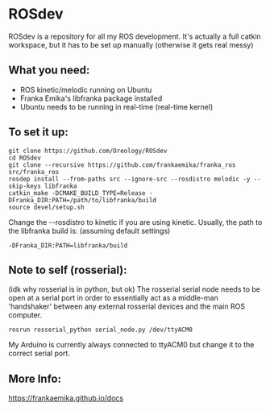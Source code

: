 # ROSdev
ROSdev is a repository for all my ROS development. It's actually a full catkin workspace, but it has to be set up manually (otherwise it gets real messy)

## What you need:
- ROS kinetic/melodic running on Ubuntu
- Franka Emika's libfranka package installed
- Ubuntu needs to be running in real-time (real-time kernel)

## To set it up:
```
git clone https://github.com/Oreology/ROSdev
cd ROSdev
git clone --recursive https://github.com/frankaemika/franka_ros src/franka_ros
rosdep install --from-paths src --ignore-src --rosdistro melodic -y --skip-keys libfranka
catkin_make -DCMAKE_BUILD_TYPE=Release -DFranka_DIR:PATH=/path/to/libfranka/build
source devel/setup.sh
```
Change the --rosdistro to kinetic if you are using kinetic.
Usually, the path to the libfranka build is: (assuming default settings)
```
-DFranka_DIR:PATH=libfranka/build
```

## Note to self (rosserial):
(idk why rosserial is in python, but ok)
The rosserial serial node needs to be open at a serial port in order to essentially act as a middle-man 'handshaker' between any external rosserial devices and the main ROS computer.
```
rosrun rosserial_python serial_node.py /dev/ttyACM0
```
My Arduino is currently always connected to ttyACM0 but change it to the correct serial port.



## More Info:
https://frankaemika.github.io/docs

